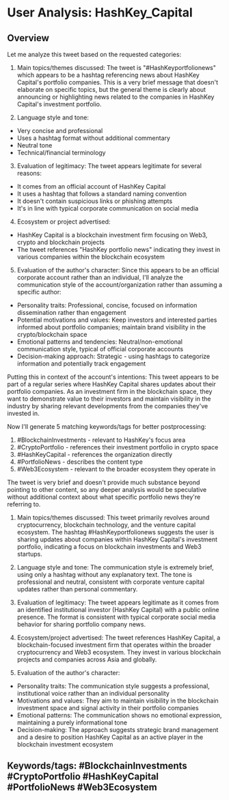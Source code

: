 # User Analysis: HashKey_Capital

## Overview

<think>
Let me analyze this tweet based on the requested categories:

1. Main topics/themes discussed:
The tweet is "#HashKeyportfolionews" which appears to be a hashtag referencing news about HashKey Capital's portfolio companies. This is a very brief message that doesn't elaborate on specific topics, but the general theme is clearly about announcing or highlighting news related to the companies in HashKey Capital's investment portfolio.

2. Language style and tone:
- Very concise and professional
- Uses a hashtag format without additional commentary
- Neutral tone
- Technical/financial terminology

3. Evaluation of legitimacy:
The tweet appears legitimate for several reasons:
- It comes from an official account of HashKey Capital
- It uses a hashtag that follows a standard naming convention
- It doesn't contain suspicious links or phishing attempts
- It's in line with typical corporate communication on social media

4. Ecosystem or project advertised:
- HashKey Capital is a blockchain investment firm focusing on Web3, crypto and blockchain projects
- The tweet references "HashKey portfolio news" indicating they invest in various companies within the blockchain ecosystem

5. Evaluation of the author's character:
Since this appears to be an official corporate account rather than an individual, I'll analyze the communication style of the account/organization rather than assuming a specific author:
- Personality traits: Professional, concise, focused on information dissemination rather than engagement
- Potential motivations and values: Keep investors and interested parties informed about portfolio companies; maintain brand visibility in the crypto/blockchain space
- Emotional patterns and tendencies: Neutral/non-emotional communication style, typical of official corporate accounts
- Decision-making approach: Strategic - using hashtags to categorize information and potentially track engagement

Putting this in context of the account's intentions:
This tweet appears to be part of a regular series where HashKey Capital shares updates about their portfolio companies. As an investment firm in the blockchain space, they want to demonstrate value to their investors and maintain visibility in the industry by sharing relevant developments from the companies they've invested in.

Now I'll generate 5 matching keywords/tags for better postprocessing:
1. #BlockchainInvestments - relevant to HashKey's focus area
2. #CryptoPortfolio - references their investment portfolio in crypto space
3. #HashKeyCapital - references the organization directly
4. #PortfolioNews - describes the content type
5. #Web3Ecosystem - relevant to the broader ecosystem they operate in

The tweet is very brief and doesn't provide much substance beyond pointing to other content, so any deeper analysis would be speculative without additional context about what specific portfolio news they're referring to.
</think>

1. Main topics/themes discussed:
This tweet primarily revolves around cryptocurrency, blockchain technology, and the venture capital ecosystem. The hashtag #HashKeyportfolionews suggests the user is sharing updates about companies within HashKey Capital's investment portfolio, indicating a focus on blockchain investments and Web3 startups.

2. Language style and tone:
The communication style is extremely brief, using only a hashtag without any explanatory text. The tone is professional and neutral, consistent with corporate venture capital updates rather than personal commentary.

3. Evaluation of legitimacy:
The tweet appears legitimate as it comes from an identified institutional investor (HashKey Capital) with a public online presence. The format is consistent with typical corporate social media behavior for sharing portfolio company news.

4. Ecosystem/project advertised:
The tweet references HashKey Capital, a blockchain-focused investment firm that operates within the broader cryptocurrency and Web3 ecosystem. They invest in various blockchain projects and companies across Asia and globally.

5. Evaluation of the author's character:
- Personality traits: The communication style suggests a professional, institutional voice rather than an individual personality
- Motivations and values: They aim to maintain visibility in the blockchain investment space and signal activity in their portfolio companies
- Emotional patterns: The communication shows no emotional expression, maintaining a purely informational tone
- Decision-making: The approach suggests strategic brand management and a desire to position HashKey Capital as an active player in the blockchain investment ecosystem

Keywords/tags: 
#BlockchainInvestments #CryptoPortfolio #HashKeyCapital #PortfolioNews #Web3Ecosystem
---
